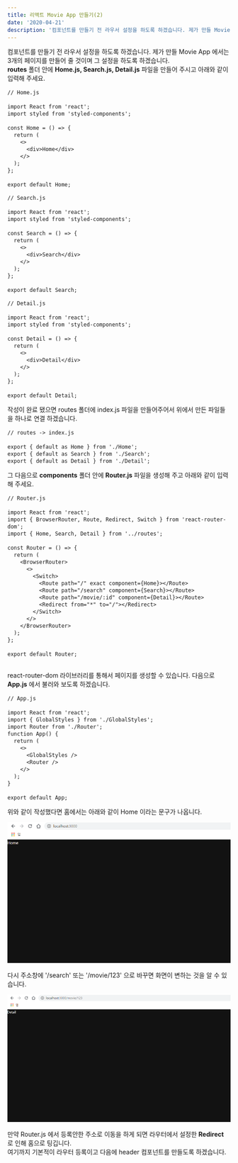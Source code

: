 ```yaml
---
title: 리액트 Movie App 만들기(2)
date: '2020-04-21'
description: '컴포넌트를 만들기 전 라우서 설정을 하도록 하겠습니다. 제가 만들 Movie App 에서는 3개의 페이지를 만들어 줄 것이며 그 설정을 하도록 하겠습니다.'
---
```


컴포넌트를 만들기 전 라우서 설정을 하도록 하겠습니다. 제가 만들 Movie App 에서는 3개의 페이지를 만들어 줄 것이며 그 설정을 하도록 하겠습니다.  
**routes** 폴더 안에 **Home.js, Search.js, Detail.js** 파일을 만들어 주시고 아래와 같이 입력해 주세요.

```
// Home.js

import React from 'react';
import styled from 'styled-components';

const Home = () => {
  return (
    <>
      <div>Home</div>
    </>
  );
};

export default Home;

```

```
// Search.js

import React from 'react';
import styled from 'styled-components';

const Search = () => {
  return (
    <>
      <div>Search</div>
    </>
  );
};

export default Search;

```

```
// Detail.js

import React from 'react';
import styled from 'styled-components';

const Detail = () => {
  return (
    <>
      <div>Detail</div>
    </>
  );
};

export default Detail;

```

작성이 완료 됐으면 routes 폴더에 index.js 파일을 만들어주어서 위에서 만든 파일들을 하나로 연결 하겠습니다.

```
// routes -> index.js

export { default as Home } from './Home';
export { default as Search } from './Search';
export { default as Detail } from './Detail';

```

그 다음으로 **components** 폴더 안에 **Router.js** 파일을 생성해 주고 아래와 같이 입력해 주세요.

```
// Router.js

import React from 'react';
import { BrowserRouter, Route, Redirect, Switch } from 'react-router-dom';
import { Home, Search, Detail } from '../routes';

const Router = () => {
  return (
    <BrowserRouter>
      <>
        <Switch>
          <Route path="/" exact component={Home}></Route>
          <Route path="/search" component={Search}></Route>
          <Route path="/movie/:id" component={Detail}></Route>
          <Redirect from="*" to="/"></Redirect>
        </Switch>
      </>
    </BrowserRouter>
  );
};

export default Router;


```

react-router-dom 라이브러리를 통해서 페이지를 생성할 수 있습니다. 다음으로 **App.js** 에서 불러와 보도록 하겠습니다.

```
// App.js

import React from 'react';
import { GlobalStyles } from './GlobalStyles';
import Router from './Router';
function App() {
  return (
    <>
      <GlobalStyles />
      <Router />
    </>
  );
}

export default App;

```

위와 같이 작성했다면 홈에서는 아래와 같이 Home 이라는 문구가 나옵니다.

![react_movie_img06](./images/react_movie_img06.png)

다시 주소창에 '/search' 또는 '/movie/123' 으로 바꾸면 화면이 변하는 것을 알 수 있습니다.

![react_movie_img07](./images/react_movie_img07.png)

만약 Router.js 에서 등록안한 주소로 이동을 하게 되면 라우터에서 설정한 **Redirect** 로 인해 홈으로 팅깁니다.  
여기까지 기본적이 라우터 등록이고 다음에 header 컴포넌트를 만들도록 하겠습니다.

